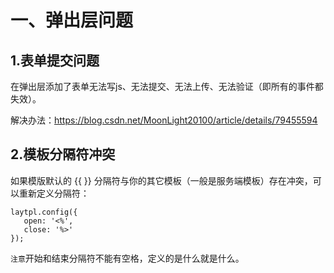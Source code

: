 # 一、弹出层问题

## 1.表单提交问题

在弹出层添加了表单无法写js、无法提交、无法上传、无法验证（即所有的事件都失效）。

解决办法：https://blog.csdn.net/MoonLight20100/article/details/79455594

## 2.模板分隔符冲突

如果模版默认的 {{ }} 分隔符与你的其它模板（一般是服务端模板）存在冲突，可以重新定义分隔符：

```
laytpl.config({
   open: '<%',
   close: '%>'
});
```

`注意`开始和结束分隔符不能有空格，定义的是什么就是什么。